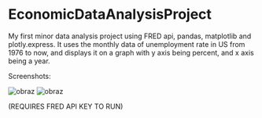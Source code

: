 # EconomicDataAnalysisProject
My first minor data analysis project using FRED api, pandas, matplotlib and plotly.express. It uses the monthly data of unemployment rate in US from 1976 to now, and displays it on a graph with y axis being percent, and x axis being a year.

Screenshots:

![obraz](https://github.com/Manhatai/EconomicDataAnalysisProject/assets/131269530/982b08ab-cbd5-4ac5-aa95-9749fceb76a3)
![obraz](https://github.com/Manhatai/EconomicDataAnalysisProject/assets/131269530/d4b7867c-7af5-44ec-b94d-c138ad1926c8)

(REQUIRES FRED API KEY TO RUN)

